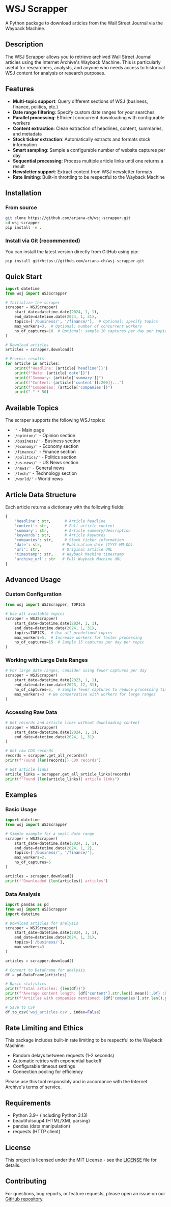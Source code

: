 # WSJ Scrapper

A Python package to download articles from the Wall Street Journal via the Wayback Machine.

## Description

The WSJ Scrapper allows you to retrieve archived Wall Street Journal articles using the Internet Archive's Wayback Machine. This is particularly useful for researchers, analysts, and anyone who needs access to historical WSJ content for analysis or research purposes.

## Features

- **Multi-topic support**: Query different sections of WSJ (business, finance, politics, etc.)
- **Date range filtering**: Specify custom date ranges for your searches
- **Parallel processing**: Efficient concurrent downloading with configurable workers
- **Content extraction**: Clean extraction of headlines, content, summaries, and metadata
- **Stock ticker extraction**: Automatically extracts and formats stock information
- **Smart sampling**: Sample a configurable number of website captures per day
- **Sequential processing**: Process multiple article links until one returns a result
- **Newsletter support**: Extract content from WSJ newsletter formats
- **Rate limiting**: Built-in throttling to be respectful to the Wayback Machine

## Installation

### From source
```bash
git clone https://github.com/ariana-ch/wsj-scrapper.git
cd wsj-scrapper
pip install -e .
```

### Install via Git (recommended)
You can install the latest version directly from GitHub using pip:

```bash
pip install git+https://github.com/ariana-ch/wsj-scrapper.git
```

## Quick Start

```python
import datetime
from wsj import WSJScrapper

# Initialize the scraper
scrapper = WSJScrapper(
    start_date=datetime.date(2024, 1, 1),
    end_date=datetime.date(2024, 1, 31),
    topics=['/business/', '/finance/'],  # Optional: specify topics
    max_workers=3,  # Optional: number of concurrent workers
    no_of_captures=10  # Optional: sample 10 captures per day per topic
)

# Download articles
articles = scrapper.download()

# Process results
for article in articles:
    print(f"Headline: {article['headline']}")
    print(f"Date: {article['date']}")
    print(f"Summary: {article['summary']}")
    print(f"Content: {article['content'][:200]}...")
    print(f"Companies: {article['companies']}")
    print("-" * 50)
```

## Available Topics

The scraper supports the following WSJ topics:

- `''` - Main page
- `'/opinion/'` - Opinion section
- `'/business/'` - Business section
- `'/economy/'` - Economy section
- `'/finance/'` - Finance section
- `'/politics/'` - Politics section
- `'/us-news/'` - US News section
- `'/news/'` - General news
- `'/tech/'` - Technology section
- `'/world/'` - World news

## Article Data Structure

Each article returns a dictionary with the following fields:

```python
{
    'headline': str,      # Article headline
    'content': str,       # Full article content
    'summary': str,       # Article summary/description
    'keywords': str,      # Article keywords
    'companies': str,     # Stock ticker information
    'date': str,         # Publication date (YYYY-MM-DD)
    'url': str,          # Original article URL
    'timestamp': str,    # Wayback Machine timestamp
    'archive_url': str   # Full Wayback Machine URL
}
```

## Advanced Usage

### Custom Configuration

```python
from wsj import WSJScrapper, TOPICS

# Use all available topics
scrapper = WSJScrapper(
    start_date=datetime.date(2024, 1, 1),
    end_date=datetime.date(2024, 1, 31),
    topics=TOPICS,  # Use all predefined topics
    max_workers=5,  # Increase workers for faster processing
    no_of_captures=15  # Sample 15 captures per day per topic
)
```

### Working with Large Date Ranges

```python
# For large date ranges, consider using fewer captures per day
scrapper = WSJScrapper(
    start_date=datetime.date(2023, 1, 1),
    end_date=datetime.date(2023, 12, 31),
    no_of_captures=5,  # Sample fewer captures to reduce processing time
    max_workers=3  # Be conservative with workers for large ranges
)
```

### Accessing Raw Data

```python
# Get records and article links without downloading content
scrapper = WSJScrapper(
    start_date=datetime.date(2024, 1, 1),
    end_date=datetime.date(2024, 1, 31)
)

# Get raw CDX records
records = scrapper.get_all_records()
print(f"Found {len(records)} CDX records")

# Get article links
article_links = scrapper.get_all_article_links(records)
print(f"Found {len(article_links)} article links")
```

## Examples

### Basic Usage
```python
import datetime
from wsj import WSJScrapper

# Simple example for a small date range
scrapper = WSJScrapper(
    start_date=datetime.date(2024, 1, 1),
    end_date=datetime.date(2024, 1, 2),
    topics=['/business/', '/finance/'],
    max_workers=2,
    no_of_captures=5
)

articles = scrapper.download()
print(f"Downloaded {len(articles)} articles")
```

### Data Analysis
```python
import pandas as pd
from wsj import WSJScrapper
import datetime

# Download articles for analysis
scrapper = WSJScrapper(
    start_date=datetime.date(2024, 1, 1),
    end_date=datetime.date(2024, 1, 31),
    topics=['/business/'],
    max_workers=3
)

articles = scrapper.download()

# Convert to DataFrame for analysis
df = pd.DataFrame(articles)

# Basic statistics
print(f"Total articles: {len(df)}")
print(f"Average content length: {df['content'].str.len().mean():.0f} characters")
print(f"Articles with companies mentioned: {df['companies'].str.len().gt(0).sum()}")

# Save to CSV
df.to_csv('wsj_articles.csv', index=False)
```

## Rate Limiting and Ethics

This package includes built-in rate limiting to be respectful to the Wayback Machine:

- Random delays between requests (1-2 seconds)
- Automatic retries with exponential backoff
- Configurable timeout settings
- Connection pooling for efficiency

Please use this tool responsibly and in accordance with the Internet Archive's terms of service.

## Requirements

- Python 3.9+ (including Python 3.13)
- beautifulsoup4 (HTML/XML parsing)
- pandas (data manipulation)
- requests (HTTP client)

## License

This project is licensed under the MIT License - see the [LICENSE](LICENSE) file for details.

## Contributing

For questions, bug reports, or feature requests, please open an issue on our [GitHub repository](https://github.com/ariana-ch/wsj-scrapper/issues). 